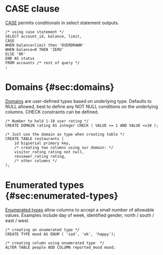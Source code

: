 CASE clause
===========

[CASE](https://www.postgresql.org/docs/13/functions-conditional.html#FUNCTIONS-CASE)
permits conditionals in select statement outputs.

``` {.postgresql}
/* using case statement */ 
SELECT account_id, balance, limit,
CASE 
WHEN balance>limit then 'OVERDRAWN' 
WHEN balance=0 THEN 'ZERO' 
ELSE 'OK' 
END AS status
FROM accounts /* rest of query */
;
```


Domains {#sec:domains}
=======

[Domains](https://www.postgresql.org/docs/13/domains.html) are
user-defined types based on underlying type. Defaults to NULL allowed,
best to define any NOT NULL conditions on the underlying columns. CHECK
constraints can be defined.

``` {.postgresql}
/* Number to hold 1-10 user rating */
CREATE DOMAIN rating AS integer CHECK ( VALUE >= 1 AND VALUE <=10 );

/* Just use the domain as type when creating table */
CREATE TABLE restaurants (
    id bigserial primary key,
    /* creating two columns using our domain: */
    visitor_rating rating not null,
    reviewer_rating rating, 
    /* other columns */
);
```

Enumerated types {#sec:enumerated-types}
================

[Enumerated
types](https://www.postgresql.org/docs/13/datatype-enum.html) allow
columns to accept a small number of allowable values. Examples include
day of week, identified gender, north / south / east / west.

``` {.postgresql}
/* creating an enumerated type */
CREATE TYPE mood AS ENUM ( 'sad', 'ok', 'happy');

/* creating column using enumerated type  */
ALTER TABLE people ADD COLUMN reported_mood mood;
```